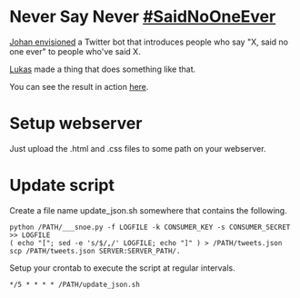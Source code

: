 Never Say Never [#SaidNoOneEver](https://twitter.com/search?q=%23SaidNoOneEver)
=============

[Johan envisioned](https://twitter.com/jugander/status/534178436453900288) a Twitter bot that introduces people who say "X, said no one ever" to people who've said X.

[Lukas](http://www.lukasvermeer.nl) made a thing that does something like that.

You can see the result in action [here](lukasvermeer.nl/projects/neversaynever/).

# Setup webserver

Just upload the .html and .css files to some path on your webserver.

# Update script

Create a file name update_json.sh somewhere that contains the following.

    python /PATH/___snoe.py -f LOGFILE -k CONSUMER_KEY -s CONSUMER_SECRET >> LOGFILE
    ( echo "["; sed -e 's/$/,/' LOGFILE; echo "]" ) > /PATH/tweets.json
    scp /PATH/tweets.json SERVER:SERVER_PATH/.

Setup your crontab to execute the script at regular intervals.

    */5 * * * * /PATH/update_json.sh
